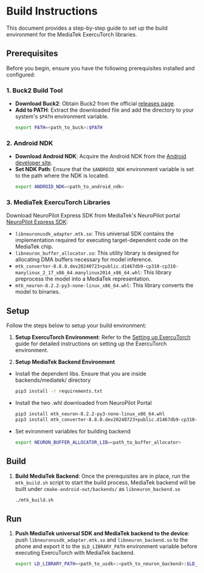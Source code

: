 # Build Instructions

This document provides a step-by-step guide to set up the build environment for the MediaTek ExercuTorch libraries.

## Prerequisites

Before you begin, ensure you have the following prerequisites installed and configured:

### 1. Buck2 Build Tool

- **Download Buck2**: Obtain Buck2 from the official [releases page](https://github.com/facebook/buck2/releases/tag/2024-02-01).
- **Add to PATH**: Extract the downloaded file and add the directory to your system's `$PATH` environment variable.
   ```bash
   export PATH=<path_to_buck>:$PATH
   ```

### 2. Android NDK

- **Download Android NDK**: Acquire the Android NDK from the [Android developer site](https://developer.android.com/ndk/downloads).
- **Set NDK Path**: Ensure that the `$ANDROID_NDK` environment variable is set to the path where the NDK is located.
   ```bash
   export ANDROID_NDK=<path_to_android_ndk>
   ```

### 3. MediaTek ExercuTorch Libraries

Download NeuroPilot Express SDK from MediaTek's NeuroPilot portal [NeuroPilot Express SDK](https://neuropilot.mediatek.com/resources/public/npexpress/en/docs/npexpress):

- `libneuronusdk_adapter.mtk.so`: This universal SDK contains the implementation required for executing target-dependent code on the MediaTek chip.
- `libneuron_buffer_allocator.so`: This utility library is designed for allocating DMA buffers necessary for model inference.
- `mtk_converter-8.8.0.dev20240723+public.d1467db9-cp310-cp310-manylinux_2_17_x86_64.manylinux2014_x86_64.whl`: This library preprocess the model into a MediaTek representation.
- `mtk_neuron-8.2.2-py3-none-linux_x86_64.whl`: This library converts the model to binaries.

## Setup

Follow the steps below to setup your build environment:

1. **Setup ExercuTorch Environment**: Refer to the [Setting up ExercuTorch](https://pytorch.org/executorch/stable/getting-started-setup) guide for detailed instructions on setting up the ExercuTorch environment.

2. **Setup MediaTek Backend Environment**
- Install the dependent libs. Ensure that you are inside backends/mediatek/ directory
   ```bash
   pip3 install -r requirements.txt
   ```
- Install the two .whl downloaded from NeuroPilot Portal
   ```bash
   pip3 install mtk_neuron-8.2.2-py3-none-linux_x86_64.whl
   pip3 install mtk_converter-8.8.0.dev20240723+public.d1467db9-cp310-cp310-manylinux_2_17_x86_64.manylinux2014_x86_64.whl
   ```
- Set evironment variables for building backend
   ```bash
   export NEURON_BUFFER_ALLOCATOR_LIB=<path_to_buffer_allocator>
   ```

## Build

1. **Build MediaTek Backend**: Once the prerequisites are in place, run the `mtk_build.sh` script to start the build process, MediaTek backend will be built under `cmake-android-out/backends/` as `libneuron_backend.so`

   ```bash
   ./mtk_build.sh
   ```

## Run

1. **Push MediaTek universal SDK and MediaTek backend to the device**: push `libneuronusdk_adapter.mtk.so` and `libneuron_backend.so` to the phone and export it to the `$LD_LIBRARY_PATH` environment variable before executing ExercuTorch with MediaTek backend.

   ```bash
   export LD_LIBRARY_PATH=<path_to_usdk>:<path_to_neuron_backend>:$LD_LIBRARY_PATH
   ```
